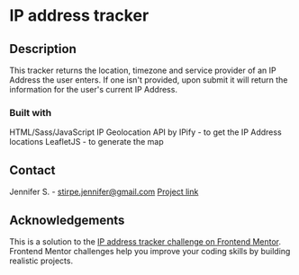 # IP address tracker

## Description

This tracker returns the location, timezone and service provider of an IP Address the user enters. If one isn't provided, upon submit it will return the information for the user's current IP Address.


### Built with

HTML/Sass/JavaScript
IP Geolocation API by IPify -  to get the IP Address locations
LeafletJS -  to generate the map

## Contact

Jennifer S. - stirpe.jennifer@gmail.com
[Project link](https://jennstirpe.github.io/ip-address-tracker-js/)


## Acknowledgements

This is a solution to the [IP address tracker challenge on Frontend Mentor](https://www.frontendmentor.io/challenges/ip-address-tracker-I8-0yYAH0). Frontend Mentor challenges help you improve your coding skills by building realistic projects. 

